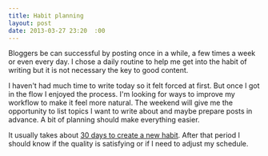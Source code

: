 ```yaml
---
title: Habit planning
layout: post
date: 2013-03-27 23:20	:00
---
```


Bloggers be can successful by posting once in a while, a few times a week or even every day. I chose a daily routine to help me get into the habit of writing but it is not necessary the key to good content.

I haven't had much time to write today so it felt forced at first. But once I got in the flow I enjoyed the process. I'm looking for ways to improve my workflow to make it feel more natural. The weekend will give me the opportunity to list topics I want to write about and maybe prepare posts in advance. A bit of planning should make everything easier.

It usually takes about [30 days to create a new habit](http://zenhabits.net/the-habit-change-cheatsheet-29-ways-to-successfully-ingrain-a-behavior/). After that period I should know if the quality is satisfying or if I need to adjust my schedule.